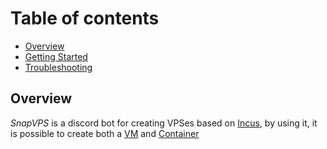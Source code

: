 # Table of contents
- [Overview](#overview)
- [Getting Started](#getting-started)
- [Troubleshooting](#troubleshooting)

## Overview
*SnapVPS* is a discord bot for creating VPSes based on [Incus](https://linuxcontainers.org/incus/), by using it, it is possible to create both a [VM](https://qemu.org/) and [Container](https://linuxcontainers.org/lxc/introduction/)
